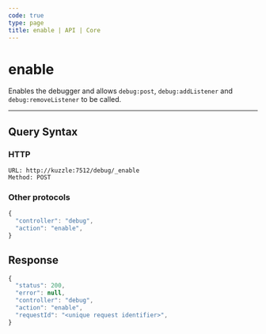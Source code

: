 ```yaml
---
code: true
type: page
title: enable | API | Core
---
```


# enable

Enables the debugger and allows `debug:post`, `debug:addListener` and `debug:removeListener` to be called.

---

## Query Syntax

### HTTP

```http
URL: http://kuzzle:7512/debug/_enable
Method: POST
```

### Other protocols

```js
{
  "controller": "debug",
  "action": "enable",
}
```

## Response


```js
{
  "status": 200,
  "error": null,
  "controller": "debug",
  "action": "enable",
  "requestId": "<unique request identifier>",
}
```

